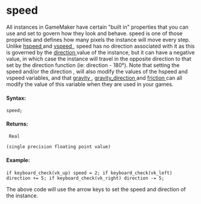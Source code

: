 # speed

All instances in GameMaker have certain "built in" properties that you
can use and set to govern how they look and behave. speed is one of
those properties and defines how many pixels the instance will move
every step. Unlike [ hspeed ](hspeed) and [ vspeed ](vspeed) ,
speed has no direction associated with it as this is governed by the [
direction ](direction) value of the instance, but it can have a
negative value, in which case the instance will travel in the opposite
direction to that set by the direction function (ie: direction  - 180°).
Note that setting the speed and/or the direction , will also modify the
values of the hspeed and vspeed variables, and that [ gravity
](gravity) , [ gravity_direction ](gravity_direction) and [
friction ](friction) can all modify the value of this variable when
they are used in your games.

#### Syntax:

``` gml
speed;
```

#### Returns:

``` gml
 Real

(single precision floating point value)
```

#### Example:

``` gml
if keyboard_check(vk_up) speed = 2; if keyboard_check(vk_left) direction += 5; if keyboard_check(vk_right) direction -= 5;
```

The above code will use the arrow keys to set the speed and direction of
the instance.
